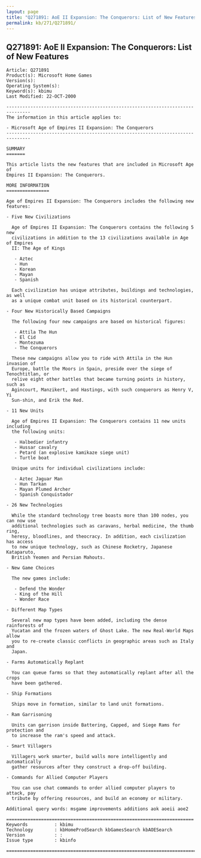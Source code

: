```yaml
---
layout: page
title: "Q271891: AoE II Expansion: The Conquerors: List of New Features"
permalink: kb/271/Q271891/
---
```


## Q271891: AoE II Expansion: The Conquerors: List of New Features

	Article: Q271891
	Product(s): Microsoft Home Games
	Version(s): 
	Operating System(s): 
	Keyword(s): kbimu
	Last Modified: 22-OCT-2000
	
	-------------------------------------------------------------------------------
	The information in this article applies to:
	
	- Microsoft Age of Empires II Expansion: The Conquerors 
	-------------------------------------------------------------------------------
	
	SUMMARY
	=======
	
	This article lists the new features that are included in Microsoft Age of
	Empires II Expansion: The Conquerors.
	
	MORE INFORMATION
	================
	
	Age of Empires II Expansion: The Conquerors includes the following new
	features:
	
	- Five New Civilizations
	
	  Age of Empires II Expansion: The Conquerors contains the following 5 new
	  civilizations in addition to the 13 civilizations available in Age of Empires
	  II: The Age of Kings
	
	   - Aztec
	   - Hun
	   - Korean
	   - Mayan
	   - Spanish
	
	  Each civilization has unique attributes, buildings and technologies, as well
	  as a unique combat unit based on its historical counterpart.
	
	- Four New Historically Based Campaigns
	
	  The following four new campaigns are based on historical figures:
	
	   - Attila The Hun
	   - El Cid
	   - Montezuma
	   - The Conquerors
	
	  These new campaigns allow you to ride with Attila in the Hun invasion of
	  Europe, battle the Moors in Spain, preside over the siege of Tenochtitlan, or
	  relive eight other battles that became turning points in history, such as
	  Agincourt, Manzikert, and Hastings, with such conquerors as Henry V, Yi
	  Sun-shin, and Erik the Red.
	
	- 11 New Units
	
	  Age of Empires II Expansion: The Conquerors contains 11 new units including
	  the following units:
	
	   - Halbedier infantry
	   - Hussar cavalry
	   - Petard (an explosive kamikaze siege unit)
	   - Turtle boat
	
	  Unique units for individual civilizations include:
	
	   - Aztec Jaguar Man
	   - Hun Tarkan
	   - Mayan Plumed Archer
	   - Spanish Conquistador
	
	- 26 New Technologies
	
	  While the standard technology tree boasts more than 100 nodes, you can now use
	  additional technologies such as caravans, herbal medicine, the thumb ring,
	  heresy, bloodlines, and theocracy. In addition, each civilization has access
	  to new unique technology, such as Chinese Rocketry, Japanese Kataparuto,
	  British Yeomen and Persian Mahouts.
	
	- New Game Choices
	
	  The new games include:
	
	   - Defend the Wonder
	   - King of the Hill
	   - Wonder Race
	
	- Different Map Types
	
	  Several new map types have been added, including the dense rainforests of
	  Yucatan and the frozen waters of Ghost Lake. The new Real-World Maps allow
	  you to re-create classic conflicts in geographic areas such as Italy and
	  Japan.
	
	- Farms Automatically Replant
	
	  You can queue farms so that they automatically replant after all the crops
	  have been gathered.
	
	- Ship Formations
	
	  Ships move in formation, similar to land unit formations.
	
	- Ram Garrisoning
	
	  Units can garrison inside Battering, Capped, and Siege Rams for protection and
	  to increase the ram's speed and attack.
	
	- Smart Villagers
	
	  Villagers work smarter, build walls more intelligently and automatically
	  gather resources after they construct a drop-off building.
	
	- Commands for Allied Computer Players
	
	  You can use chat commands to order allied computer players to attack, pay
	  tribute by offering resources, and build an economy or military.
	
	Additional query words: msgame improvements additions aok aoeii aoe2
	
	======================================================================
	Keywords          : kbimu 
	Technology        : kbHomeProdSearch kbGamesSearch kbAOESearch
	Version           : :
	Issue type        : kbinfo
	
	=============================================================================
	
